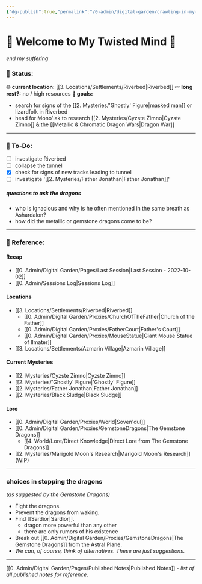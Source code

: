 ```yaml
---
{"dg-publish":true,"permalink":"/0-admin/digital-garden/crawling-in-my-skin/","tags":"gardenEntry","dgHomeLink":true,"dgPassFrontmatter":false}
---
```


# 🎃 Welcome to My Twisted Mind 👻
*end my suffering*

### 🍉 Status:
🌐 **current location:** [[3. Locations/Settlements/Riverbed|Riverbed]]
💤 **long rest?:** no / high resources
🎯 **goals:**
- search for signs of the [[2. Mysteries/'Ghostly' Figure|masked man]] or lizardfolk in Riverbed
- head for Mono'lak to research [[2. Mysteries/Cyzste Zimno|Cyzste Zimno]] & the [[Metallic & Chromatic Dragon Wars|Dragon War]]

---

### 🍓 To-Do:
- [ ] investigate Riverbed
- [ ] collapse the tunnel
- [x] check for signs of new tracks leading to tunnel
- [ ] investigate '[[2. Mysteries/Father Jonathan|Father Jonathan]]'

##### questions to ask the dragons
- who is Ignacious and why is he often mentioned in the same breath as Ashardalon?
- how did the metallic or gemstone dragons come to be?

---

### 🍎 Reference:
#### Recap
- [[0. Admin/Digital Garden/Pages/Last Session|Last Session - 2022-10-02]]
- [[0. Admin/Sessions Log|Sessions Log]]
#### Locations
- [[3. Locations/Settlements/Riverbed|Riverbed]]
	- [[0. Admin/Digital Garden/Proxies/ChurchOfTheFather|Church of the Father]]
	- [[0. Admin/Digital Garden/Proxies/FatherCourt|Father's Court]]
	- [[0. Admin/Digital Garden/Proxies/MouseStatue|Giant Mouse Statue of Ilmater]]
- [[3. Locations/Settlements/Azmarin Village|Azmarin Village]]
#### Current Mysteries
- [[2. Mysteries/Cyzste Zimno|Cyzste Zimno]]
- [[2. Mysteries/'Ghostly' Figure|'Ghostly' Figure]]
- [[2. Mysteries/Father Jonathan|Father Jonathan]]
- [[2. Mysteries/Black Sludge|Black Sludge]]
#### Lore
- [[0. Admin/Digital Garden/Proxies/World|Soven'dul]]
- [[0. Admin/Digital Garden/Proxies/GemstoneDragons|The Gemstone Dragons]]
	- [[4. World/Lore/Direct Knowledge|Direct Lore from The Gemstone Dragons]]
- [[2. Mysteries/Marigold Moon's Research|Marigold Moon's Research]] (WIP)

---

### choices in stopping the dragons
*(as suggested by the Gemstone Dragons)*
- Fight the dragons.
- Prevent the dragons from waking.
- Find [[Sardior|Sardior]].
	- dragon more powerful than any other
	- there are only rumors of his existence
- Break out [[0. Admin/Digital Garden/Proxies/GemstoneDragons|The Gemstone Dragons]] from the Astral Plane.
- *We can, of course, think of alternatives. These are just suggestions.*

---

[[0. Admin/Digital Garden/Pages/Published Notes|Published Notes]] - *list of all published notes for reference.*